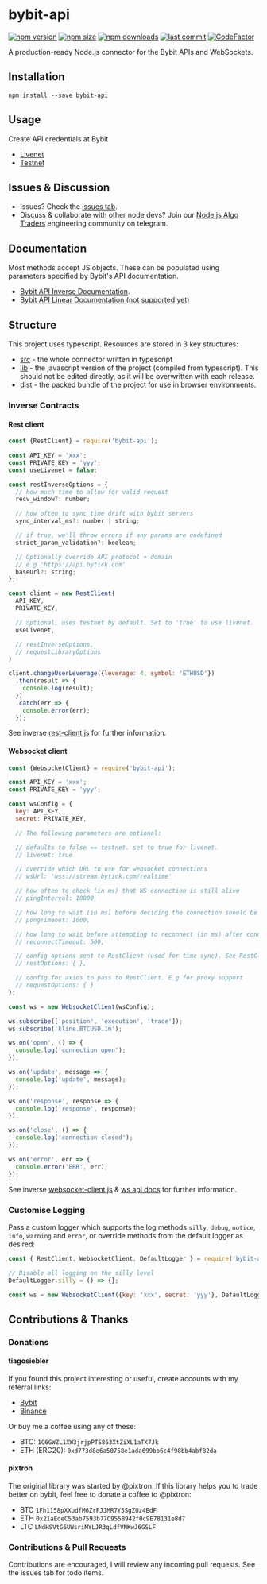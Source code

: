 # bybit-api
[![npm version](https://img.shields.io/npm/v/bybit-api)][1] [![npm size](https://img.shields.io/bundlephobia/min/bybit-api/latest)][1] [![npm downloads](https://img.shields.io/npm/dt/bybit-api)][1]
[![last commit](https://img.shields.io/github/last-commit/tiagosiebler/bybit-api)][1]
[![CodeFactor](https://www.codefactor.io/repository/github/tiagosiebler/bybit-api/badge)](https://www.codefactor.io/repository/github/tiagosiebler/bybit-api)

[1]: https://www.npmjs.com/package/bybit-api

A production-ready Node.js connector for the Bybit APIs and WebSockets.

## Installation
`npm install --save bybit-api`

## Usage
Create API credentials at Bybit
- [Livenet](https://bybit.com/app/user/api-management?affiliate_id=9410&language=en-US&group_id=0&group_type=1)
- [Testnet](https://testnet.bybit.com/app/user/api-management)

## Issues & Discussion
- Issues? Check the [issues tab](https://github.com/tiagosiebler/bybit-api/issues).
- Discuss & collaborate with other node devs? Join our [Node.js Algo Traders](https://t.me/nodetraders) engineering community on telegram.

## Documentation
Most methods accept JS objects. These can be populated using parameters specified by Bybit's API documentation.
- [Bybit API Inverse Documentation](https://bybit-exchange.github.io/docs/inverse/#t-introduction).
- [Bybit API Linear Documentation (not supported yet)](https://bybit-exchange.github.io/docs/linear/#t-introduction)

## Structure
This project uses typescript. Resources are stored in 3 key structures:
- [src](./src) - the whole connector written in typescript
- [lib](./lib) - the javascript version of the project (compiled from typescript). This should not be edited directly, as it will be overwritten with each release.
- [dist](./dist) - the packed bundle of the project for use in browser environments.

### Inverse Contracts
#### Rest client
```javascript
const {RestClient} = require('bybit-api');

const API_KEY = 'xxx';
const PRIVATE_KEY = 'yyy';
const useLivenet = false;

const restInverseOptions = {
  // how much time to allow for valid request
  recv_window?: number;

  // how often to sync time drift with bybit servers
  sync_interval_ms?: number | string;

  // if true, we'll throw errors if any params are undefined
  strict_param_validation?: boolean;

  // Optionally override API protocol + domain
  // e.g 'https://api.bytick.com'
  baseUrl?: string;
};

const client = new RestClient(
  API_KEY,
  PRIVATE_KEY,

  // optional, uses testnet by default. Set to 'true' to use livenet.
  useLivenet,

  // restInverseOptions,
  // requestLibraryOptions
)

client.changeUserLeverage({leverage: 4, symbol: 'ETHUSD'})
  .then(result => {
    console.log(result);
  })
  .catch(err => {
    console.error(err);
  });
```

See inverse [rest-client.js](./lib/rest-client.js) for further information.

#### Websocket client
```javascript
const {WebsocketClient} = require('bybit-api');

const API_KEY = 'xxx';
const PRIVATE_KEY = 'yyy';

const wsConfig = {
  key: API_KEY,
  secret: PRIVATE_KEY,

  // The following parameters are optional:

  // defaults to false == testnet. set to true for livenet.
  // livenet: true

  // override which URL to use for websocket connections
  // wsUrl: 'wss://stream.bytick.com/realtime'

  // how often to check (in ms) that WS connection is still alive
  // pingInterval: 10000,

  // how long to wait (in ms) before deciding the connection should be terminated & reconnected
  // pongTimeout: 1000,

  // how long to wait before attempting to reconnect (in ms) after connection is closed
  // reconnectTimeout: 500,

  // config options sent to RestClient (used for time sync). See RestClient docs.
  // restOptions: { },

  // config for axios to pass to RestClient. E.g for proxy support
  // requestOptions: { }
};

const ws = new WebsocketClient(wsConfig);

ws.subscribe(['position', 'execution', 'trade']);
ws.subscribe('kline.BTCUSD.1m');

ws.on('open', () => {
  console.log('connection open');
});

ws.on('update', message => {
  console.log('update', message);
});

ws.on('response', response => {
  console.log('response', response);
});

ws.on('close', () => {
  console.log('connection closed');
});

ws.on('error', err => {
  console.error('ERR', err);
});
```
See inverse [websocket-client.js](./lib/websocket-client.js) & [ws api docs](./doc/websocket-client.md) for further information.

### Customise Logging
Pass a custom logger which supports the log methods `silly`, `debug`, `notice`, `info`, `warning` and `error`, or override methods from the default logger as desired:

```js
const { RestClient, WebsocketClient, DefaultLogger } = require('bybit-api');

// Disable all logging on the silly level
DefaultLogger.silly = () => {};

const ws = new WebsocketClient({key: 'xxx', secret: 'yyy'}, DefaultLogger);
```

## Contributions & Thanks
### Donations
#### tiagosiebler
If you found this project interesting or useful, create accounts with my referral links:
- [Bybit](https://www.bybit.com/en-US/register?affiliate_id=9410&language=en-US&group_id=0&group_type=1)
- [Binance](https://www.binance.com/en/register?ref=20983262)

Or buy me a coffee using any of these:
- BTC: `1C6GWZL1XW3jrjpPTS863XtZiXL1aTK7Jk`
- ETH (ERC20): `0xd773d8e6a50758e1ada699bb6c4f98bb4abf82da`

#### pixtron
The original library was started by @pixtron. If this library helps you to trade better on bybit, feel free to donate a coffee to @pixtron:
- BTC `1Fh1158pXXudfM6ZrPJJMR7Y5SgZUz4EdF`
- ETH `0x21aEdeC53ab7593b77C9558942f0c9E78131e8d7`
- LTC `LNdHSVtG6UWsriMYLJR3qLdfVNKwJ6GSLF`

### Contributions & Pull Requests
Contributions are encouraged, I will review any incoming pull requests. See the issues tab for todo items.
